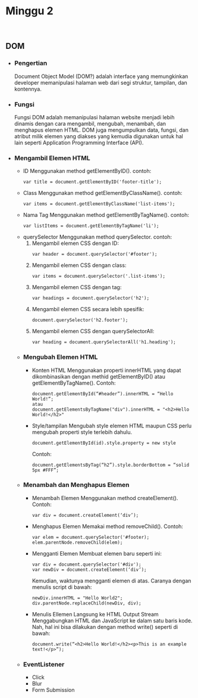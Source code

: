 # Minggu 2
&nbsp;

## DOM

- ###  Pengertian
    Document Object Model (DOM?) adalah interface yang memungkinkan developer memanipulasi halaman web dari segi struktur, tampilan, dan kontennya.

- ### Fungsi
    Fungsi DOM adalah memanipulasi halaman website menjadi lebih dinamis dengan cara mengambil, mengubah, menambah, dan menghapus elemen HTML. DOM juga mengumpulkan data, fungsi, dan atribut milik elemen yang diakses yang kemudia digunakan untuk hal lain seperti Application Programming Interface (API).

- ### Mengambil Elemen HTML
    + ID
        Menggunakan method getElementByID(). contoh:
        ```
        var title = document.getElementByID('footer-title');
        ```
    + Class
        Menggunakan method getElementByClassName(). contoh:
        ```
        var items = document.getElementByClassName('list-items');
        ```
    + Nama Tag
        Menggunakan method getElementByTagName(). contoh:
        ```
        var listItems = document.getElementByTagName('li');
        ```
    + querySelector
        Menggunakan method querySelector. contoh:
        1. Mengambil elemen CSS dengan ID:
            ```
            var header = document.querySelector('#footer');
            ```
        2. Mengambil elemen CSS dengan class:
            ```
            var items = document.querySelector('.list-items');
            ```
        3. Mengambil elemen CSS dengan tag:
            ```
            var headings = document.querySelector('h2');
            ```
        4. Mengambil elemen CSS secara lebih spesifik:
            ```
            document.querySelector('h2.footer');
            ```
        5. Mengambil elemen CSS dengan querySelectorAll:
            ```
            var heading = document.querySelectorAll('h1.heading');
            ```
    
    - ### Mengubah Elemen HTML
        + Konten HTML
            Menggunakan properti innerHTML yang dapat dikombinasikan dengan methid getElementByID() atau getElementByTagName(). Contoh:
            ```
            document.getElementById(“#header”).innerHTML = “Hello World!”;
            atau
            document.getElementsByTagName("div").innerHTML = "<h2>Hello World!</h2>"
            ```
        
        + Style/tampilan
            Mengubah style elemen HTML maupun CSS perlu mengubah properti style terlebih dahulu.
            ```
            document.getElementById(id).style.property = new style
            ```
            Contoh:
            ```
            document.getElementsByTag(“h2”).style.borderBottom = “solid 5px #FFF”;
            ```
    
    - ### Menambah dan Menghapus Elemen 
        + Menambah Elemen
            Menggunakan method createElement(). Contoh:
            ```
            var div = document.createElement(‘div’);
            ```
        
        + Menghapus Elemen
            Memakai method removeChild(). Contoh:
            ```
            var elem = document.querySelector('#footer);
            elem.parentNode.removeChild(elem);
            ```

        + Mengganti Elemen
            Membuat elemen baru seperti ini:
            ```
            var div = document.querySelector('#div');
            var newDiv = document.createElement(‘div’);
            ```
            Kemudian, waktunya mengganti elemen di atas. Caranya dengan menulis script di bawah:
            ```
            newDiv.innerHTML = "Hello World2";
            div.parentNode.replaceChild(newDiv, div);
            ```
        
        + Menulis Ellemen Langsung ke HTML Output Stream
            Menggabungkan HTML dan JavaScript ke dalam satu baris kode. Nah, hal ini bisa dilakukan dengan method write() seperti di bawah:
            ```
            document.write(“<h2>Hello World!</h2><p>This is an example text!</p>”);
            ```
    - ### EventListener
        + Click
        + Blur
        + Form Submission